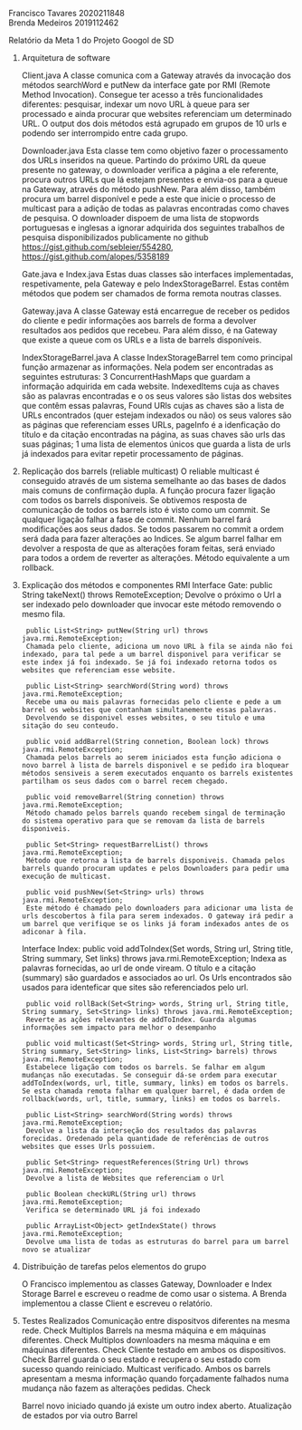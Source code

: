 Francisco Tavares 2020211848 							
Brenda Medeiros   2019112462 

Relatório da Meta 1 do Projeto Googol de SD

1. Arquitetura de software

    Client.java
    A classe comunica com a Gateway através da invocação dos métodos searchWord e putNew da interface gate por RMI (Remote Method Invocation). Consegue ter acesso a três funcionalidades diferentes: pesquisar, indexar um novo URL à queue para ser processado e ainda procurar que websites referenciam um determinado URL. O output dos dois métodos está agrupado em grupos de 10 urls e podendo ser interrompido entre cada grupo.

    Downloader.java
    Esta classe tem como objetivo fazer o processamento dos URLs inseridos na queue. Partindo do próximo URL da queue presente no gateway, o downloader verifica a página a ele referente, procura outros URLs que lá estejam presentes e envia-os para a queue na Gateway, através do método pushNew. Para além disso, também procura um barrel disponível e pede a este que inicie o processo de multicast para a adição de todas as palavras encontradas como chaves de pesquisa.
    O downloader dispoem de uma lista de stopwords portuguesas e inglesas a ignorar adquirida dos seguintes trabalhos de pesquisa disponibilizados publicamente no github https://gist.github.com/sebleier/554280, https://gist.github.com/alopes/5358189

    Gate.java e Index.java
    Estas duas classes são interfaces implementadas, respetivamente, pela Gateway e pelo IndexStorageBarrel. Estas contêm métodos que podem ser chamados de forma remota noutras classes.

    Gateway.java
    A classe Gateway está encarregue de receber os pedidos do cliente e pedir informações aos barrels de forma a devolver resultados aos pedidos que recebeu. Para além disso, é na Gateway que existe a queue com os URLs e a lista de barrels disponíveis.

    IndexStorageBarrel.java
    A classe IndexStorageBarrel tem como principal função armazenar as informações. Nela podem ser encontradas as seguintes estruturas: 
    3 ConcurrentHashMaps que guardam a informação adquirida em cada website. IndexedItems cuja as chaves  são as palavras encontradas e o os seus valores são listas dos websites que contêm essas palavras, Found URls cujas as chaves são a lista de URLs encontrados (quer estejam indexados ou não) os seus valores são as páginas que referenciam esses URLs, pageInfo é a idenficação do título e da citação encontradas na página, as suas chaves são urls das suas páginas;
    1 uma lista de elementos únicos que guarda a lista de urls já indexados para evitar repetir processamento de páginas.

2. Replicação dos barrels (reliable multicast)
    O reliable multicast é conseguido através de um sistema semelhante ao das bases de dados mais comuns de confirmação dupla. 
    A função procura fazer ligação com todos os barrels disponíveis. Se obtivemos resposta de comunicação de todos os barrels isto é visto como um commit. Se qualquer ligação falhar a fase de commit. Nenhum barrel fará modificações aos seus dados. Se todos passarem no commit a ordem será dada para fazer alterações ao Indices. Se algum barrel falhar em devolver a resposta de que as alterações foram feitas, será enviado para todos a ordem de reverter as alterações. Método equivalente a um rollback.

3. Explicação dos métodos e componentes RMI
    Interface Gate:
        public String takeNext() throws RemoteException;
        Devolve o próximo o Url a ser indexado pelo downloader que invocar este método removendo o mesmo fila.

        public List<String> putNew(String url) throws java.rmi.RemoteException;
        Chamada pelo cliente, adiciona um novo URL à fila se ainda não foi indexado, para tal pede a um barrel disponivel para verificar se este index já foi indexado. Se já foi indexado retorna todos os websites que referenciam esse website.

        public List<String> searchWord(String word) throws java.rmi.RemoteException;
        Recebe uma ou mais palavras fornecidas pelo cliente e pede a um barrel os websites que contanham simultanemente essas palavras.
        Devolvendo se disponivel esses websites, o seu titulo e uma sitação do seu conteudo.

        public void addBarrel(String connetion, Boolean lock) throws java.rmi.RemoteException;
        Chamada pelos barrels ao serem iniciados esta função adiciona o novo barrel à lista de barrels disponivel e se pedido ira bloquear métodos sensiveis a serem executados enquanto os barrels existentes partilham os seus dados com o barrel recem chegado.

        public void removeBarrel(String connetion) throws java.rmi.RemoteException;
        Método chamado pelos barrels quando recebem singal de terminação do sistema operativo para que se removam da lista de barrels disponiveis.

        public Set<String> requestBarrelList() throws java.rmi.RemoteException;
        Método que retorna a lista de barrels disponiveis. Chamada pelos barrels quando procuram updates e pelos Downloaders para pedir uma execução de multicast.

        public void pushNew(Set<String> urls) throws java.rmi.RemoteException;
        Este método é chamado pelo downloaders para adicionar uma lista de urls descobertos à fila para serem indexados. O gateway irá pedir a um barrel que verifique se os links já foram indexados antes de os adiconar à fila.


    Interface Index:
        public void addToIndex(Set<String> words, String url, String title, String summary, Set<String> links) throws java.rmi.RemoteException;
        Indexa as palavras fornecidas, ao url de onde viream. O título e a citação (summary) são guardados e associados ao url. Os Urls encontrados são usados para identeficar que sites são referenciados pelo url.

        public void rollBack(Set<String> words, String url, String title, String summary, Set<String> links) throws java.rmi.RemoteException;
        Reverte as ações relevantes de addToIndex. Guarda algumas informações sem impacto para melhor o desempanho

        public void multicast(Set<String> words, String url, String title, String summary, Set<String> links, List<String> barrels) throws java.rmi.RemoteException;
        Estabelece ligação com todos os barrels. Se falhar em algum mudanças não executadas. Se conseguir dá-se ordem para executar addToIndex(words, url, title, summary, links) em todos os barrels. Se esta chamada remota falhar em qualquer barrel, é dada ordem de rollback(words, url, title, summary, links) em todos os barrels.

        public List<String> searchWord(String words) throws java.rmi.RemoteException;
        Devolve a lista da interseção dos resultados das palavras forecidas. Oredenado pela quantidade de referências de outros websites que esses Urls possuiem.
        
        public Set<String> requestReferences(String Url) throws java.rmi.RemoteException;
        Devolve a lista de Websites que referenciam o Url 

        public Boolean checkURL(String url) throws java.rmi.RemoteException;
        Verifica se determinado URL já foi indexado

        public ArrayList<Object> getIndexState() throws java.rmi.RemoteException;
        Devolve uma lista de todas as estruturas do barrel para um barrel novo se atualizar

4. Distribuição de tarefas pelos elementos do grupo

    O Francisco implementou as classes Gateway, Downloader e Index Storage Barrel e escreveu o readme de como usar o sistema.
    A Brenda implementou a classe Client e escreveu o relatório. 

5. Testes Realizados
    Comunicação entre dispositvos diferentes na mesma rede. Check
    Multiplos Barrels na mesma máquina e em máquinas diferentes. Check
    Multiplos downloaders na mesma máquina e em máquinas diferentes. Check
    Cliente testado em ambos os dispositivos. Check
    Barrel guarda o seu estado e recupera o seu estado com sucesso quando reiniciado.
    Multicast verificado. Ambos os barrels apresentam a mesma informação quando forçadamente falhados numa mudança não fazem as alterações pedidas. Check

    Barrel novo iniciado quando já existe um outro index aberto. Atualização de estados por via outro Barrel



